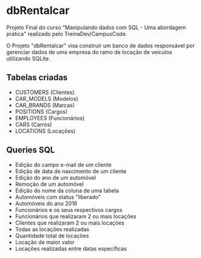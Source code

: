 # dbRentalcar

Projeto Final do curso "Manipulando dados com SQL - Uma abordagem prática" realizado pelo TreinaDev/CampusCode.

O Projeto "dbRentalcar" visa construir um banco de dados responsável por gerenciar dados de uma empresa do ramo de locação de veículos utilizando SQLite.

## Tabelas criadas

* CUSTOMERS (Clientes)
* CAR_MODELS (Modelos)
* CAR_BRANDS (Marcas)
* POSITIONS (Cargos)
* EMPLOYEES (Funcionários)
* CARS (Carros)
* LOCATIONS (Locações)

## Queries SQL

* Edição do campo e-mail de um cliente
* Edição de data de nascimento de um cliente
* Edição do ano de um automóvel
* Remoção de um automóvel
* Edição do nome da coluna de uma tabela
* Automóveis com status "liberado"
* Automóveis do ano 2016
* Funcionários e os seus respectivos cargos
* Funcionários que realizaram 2 ou mais locações
* Clientes que realizaram 2 ou mais locações
* Todas as locações realizadas
* Quantidade total de locações
* Locação de maior valor
* Locações realizadas entre datas específicas
